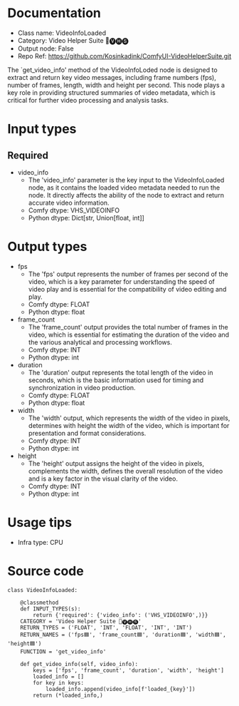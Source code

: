 # Documentation
- Class name: VideoInfoLoaded
- Category: Video Helper Suite 🎥🅥🅗🅢
- Output node: False
- Repo Ref: https://github.com/Kosinkadink/ComfyUI-VideoHelperSuite.git

The `get_video_info' method of the VideoInfoLoded node is designed to extract and return key video messages, including frame numbers (fps), number of frames, length, width and height per second. This node plays a key role in providing structured summaries of video metadata, which is critical for further video processing and analysis tasks.

# Input types
## Required
- video_info
    - The 'video_info' parameter is the key input to the VideoInfoLoaded node, as it contains the loaded video metadata needed to run the node. It directly affects the ability of the node to extract and return accurate video information.
    - Comfy dtype: VHS_VIDEOINFO
    - Python dtype: Dict[str, Union[float, int]]

# Output types
- fps
    - The 'fps' output represents the number of frames per second of the video, which is a key parameter for understanding the speed of video play and is essential for the compatibility of video editing and play.
    - Comfy dtype: FLOAT
    - Python dtype: float
- frame_count
    - The 'frame_count' output provides the total number of frames in the video, which is essential for estimating the duration of the video and the various analytical and processing workflows.
    - Comfy dtype: INT
    - Python dtype: int
- duration
    - The 'duration' output represents the total length of the video in seconds, which is the basic information used for timing and synchronization in video production.
    - Comfy dtype: FLOAT
    - Python dtype: float
- width
    - The 'width' output, which represents the width of the video in pixels, determines with height the width of the video, which is important for presentation and format considerations.
    - Comfy dtype: INT
    - Python dtype: int
- height
    - The 'height' output assigns the height of the video in pixels, complements the width, defines the overall resolution of the video and is a key factor in the visual clarity of the video.
    - Comfy dtype: INT
    - Python dtype: int

# Usage tips
- Infra type: CPU

# Source code
```
class VideoInfoLoaded:

    @classmethod
    def INPUT_TYPES(s):
        return {'required': {'video_info': ('VHS_VIDEOINFO',)}}
    CATEGORY = 'Video Helper Suite 🎥🅥🅗🅢'
    RETURN_TYPES = ('FLOAT', 'INT', 'FLOAT', 'INT', 'INT')
    RETURN_NAMES = ('fps🟦', 'frame_count🟦', 'duration🟦', 'width🟦', 'height🟦')
    FUNCTION = 'get_video_info'

    def get_video_info(self, video_info):
        keys = ['fps', 'frame_count', 'duration', 'width', 'height']
        loaded_info = []
        for key in keys:
            loaded_info.append(video_info[f'loaded_{key}'])
        return (*loaded_info,)
```